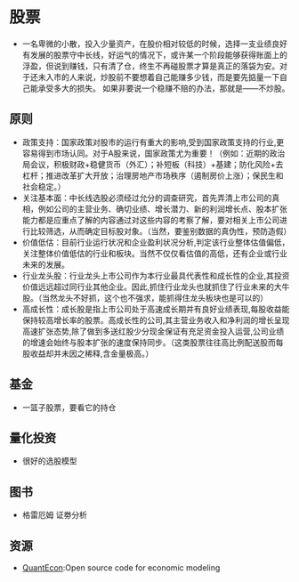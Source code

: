 # 股票

* 一名卑微的小散，投入少量资产，在股价相对较低的时候，选择一支业绩良好有发展的股票守中长线，好运气的情况下，或许某一个阶段能够获得账面上的浮盈，但说到赚钱，只有清了仓，终生不再碰股票才算是真正的落袋为安。对于还未入市的人来说，炒股前不要想着自己能赚多少钱，而是要先掂量一下自己能承受多大的损失。 如果非要说一个稳赚不赔的办法，那就是——不炒股。

## 原则

* 政策支持：国家政策对股市的运行有重大的影响,受到国家政策支持的行业,更容易得到市场认同。对于A股来说，国家政策尤为重要！（例如：近期的政治局会议，积极财政+稳健货币（外汇）；补短板（科技）+基建；防化风险+去杠杆；推进改革扩大开放；治理房地产市场秩序（遏制房价上涨）；保民生和社会稳定。）
* 关注基本面：中长线选股必须经过允分的调查研究，首先弄清上市公司的真相，例如公司的主营业务、确切业绩、增长潜力、新的利润增长点、股本扩张能力都是应重点了解的内容通过对这些内容的考察了解，要对相关上市公司进行比较筛选，从而确定目标股对象。（当然，要鉴别数据的真伪性，预防造假）
* 价值低估：目前行业运行状况和企业盈利状况分析,判定该行业整体估值偏低，关注整体价值低估的行业和板块。当然不仅仅看估值的高低，还有企业或行业未来的发展。
* 行业龙头股：行业龙头上市公司作为本行业最具代表性和成长性的企业,其投资价值远远超过同行业其他企业。因此,抓住行业龙头也就抓住了行业未来的大牛股。（当然龙头不好抓，这个也不强求，能抓得住龙头板块也是可以的）
* 高成长性：成长股是指上市公司处于高速成长期并有良好业绩表现,每股收益能保持较高增长率的股票。高成长性的公司,其主营业务收入和净利润的增长呈现高速扩张态势,除了做到多送红股少分现金保证有充足资金投入运营,公司业绩的增速会始终与股本扩张的速度保持同步。（这类股票往往高比例配送股而每股收益却并未因之稀释,含金量极高。）

## 基金

* 一篮子股票，要看它的持仓

## 量化投资

* 很好的选股模型

## 图书

* 格雷厄姆  证劵分析

## 资源

* [QuantEcon](https://quantecon.org):Open source code for economic modeling
